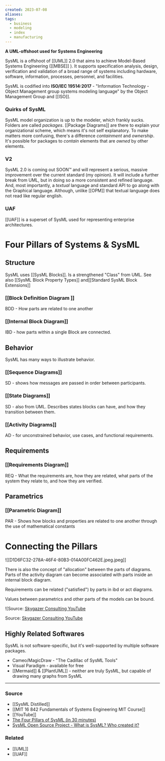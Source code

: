 ```yaml
---
created: 2023-07-08
aliases: 
tags:
  - business
  - modeling
  - index
  - manufacturing
---
```

**A UML-offshoot used for Systems Engineering**

SysML is a offshoot of [[UML]] 2.0 that aims to achieve Model-Based Systems Engineering ([[MBSE]] ). It supports specification analysis, design, verification and validation of a broad range of systems including hardware, software, information, processes, personnel, and facilities.

SysML is codified into **ISO/IEC 19514:2017** - "Information Technology - Object Management group systems modeling language" by the Object Management Group and [[ISO]].

### Quirks of SysML
SysML model organization is up to the modeler, which frankly sucks. Folders are called *packages*. [[Package Diagrams]] are there to explain your organizational scheme, which means it's not self explanatory. To make matters more confusing, there's a difference *containment* and *ownership*. It's possible for packages to *contain* elements that are *owned* by other elements.

### V2
SysML 2.0 is coming out SOON™️ and will represent a serious, massive improvement over the current standard (my opinion). It will include a further break from UML, but in doing so a more consistent and refined language. And, most importantly, a *textual* language and standard API to go along with the Graphical language. Although, unlike [[OPM]] that textual language does not read like regular english.

### UAF
[[UAF]] is a superset of SysML used for representing enterprise architectures.

# Four Pillars of Systems & SysML

## Structure

SysML uses [[SysML Blocks]]. Is a strengthened "Class" from UML. See also [[SysML Block Property Types]] and[[Standard SysML Block Extensions]] 

### [[Block Definition Diagram ]] 

BDD - How parts are related to one another

### [[Internal Block Diagram]] 

IBD - how parts within a single Block are connected.

## Behavior

SysML has many ways to illustrate behavior.

### [[Sequence Diagrams]] 

SD - shows how messages are passed in order between participants.

### [[State Diagrams]] 

SD - also from UML. Describes states blocks can have, and how they transition between them.

### [[Activity Diagrams]] 

AD - for unconstrained behavior, use cases, and functional requirements.

## Requirements

### [[Requirements Diagram]] 

REQ - What the requirements are, how they are related, what parts of the system they relate to, and how they are verified.

## Parametrics

### [[Parametric Diagram]] 

PAR - Shows how blocks and properties are related to one another through the use of mathematical constants

# Connecting the Pillars

![[D1D6FC32-278A-46F4-80B3-014A00FC462E.jpeg.jpeg]]

There is also the concept of "allocation" between the parts of diagrams. Parts of the activity diagram can become associated with parts inside an internal block diagram.

Requirements can be related ("satisfied") by parts in ibd or act diagrams.

Values between parametrics and other parts of the models can be bound.

![Source: [Skygazer Consulting YouTube](https://youtu.be/998UznK9ogY)

Source: [Skygazer Consulting YouTube](https://youtu.be/998UznK9ogY)

## Highly Related Softwares

SysML is not software-specific, but it's well-supported by multiple software packages.

- Cameo/MagicDraw - "The Cadillac of SysML Tools"
- Visual Paradigm - available for free
- [[Mermaid]] & [[PlantUML]] - neither are truly SysML, but capable of drawing many graphs from SysML

---

### Source
- [[SysML Distilled]]
- [[MIT 16 842 Fundamentals of Systems Engineering MIT Course]]
- [[YouTube]]
- [The Four Pillars of SysML (in 30 minutes)](https://youtu.be/998UznK9ogY)
- [SysML Open Source Project - What is SysML? Who created it?](https://sysml.org/)

### Related
- [[UML]]
- [[UAF]]